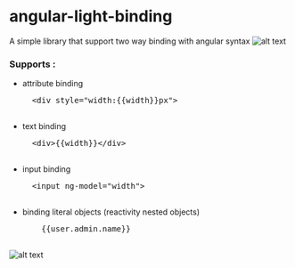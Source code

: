 # angular-light-binding
A simple library that support two way binding with angular syntax
![alt text](http://s9.picofile.com/file/8317089618/two_way_data_binding_diagram.png)



<h3>Supports :</h3>
<ul>
  <li>attribute binding</li> 
  <pre>
  &lt;div style="width:{{width}}px"&gt;
  </pre>

  <li>text binding</li>  
  <pre>
  &lt;div&gt{{width}}&lt;/div&gt
  </pre> 
  <li>input binding</li>
  <pre>
  &lt;input ng-model="width"&gt
  </pre>
  <li>binding literal objects (reactivity nested objects)</li> 
  <pre>
    {{user.admin.name}}
  </pre>
</ul>



![alt text](http://s8.picofile.com/file/8317139242/Untitled.gif)
